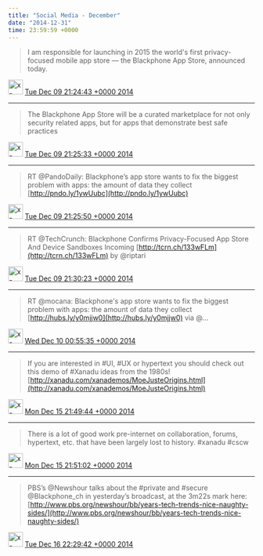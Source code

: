 ```yaml
---    
title: "Social Media - December"
date: "2014-12-31"
time: 23:59:59 +0000
---
```


> I am responsible for launching in 2015 the world's first privacy-focused mobile app store — the Blackphone App Store, announced today.

<img src="{{ site.url }}{{ site.baseurl }}/assets/images/media/tweet.ico" alt="x-icon" width="30" /> [Tue Dec 09 21:24:43 +0000 2014](https://twitter.com/ChristopherA/status/542429660177367040)

----

> The Blackphone App Store will be a curated marketplace for not only security related apps, but for apps that demonstrate best safe practices

<img src="{{ site.url }}{{ site.baseurl }}/assets/images/media/tweet.ico" alt="x-icon" width="30" /> [Tue Dec 09 21:25:33 +0000 2014](https://twitter.com/ChristopherA/status/542429870911811586)

----

> RT @PandoDaily: Blackphone’s app store wants to fix the biggest problem with apps: the amount of data they collect [http://pndo.ly/1ywUubc](http://pndo.ly/1ywUubc)

<img src="{{ site.url }}{{ site.baseurl }}/assets/images/media/tweet.ico" alt="x-icon" width="30" /> [Tue Dec 09 21:25:50 +0000 2014](https://twitter.com/ChristopherA/status/542429942277885952)

----

> RT @TechCrunch: Blackphone Confirms Privacy-Focused App Store And Device Sandboxes Incoming [http://tcrn.ch/133wFLm](http://tcrn.ch/133wFLm) by @riptari

<img src="{{ site.url }}{{ site.baseurl }}/assets/images/media/tweet.ico" alt="x-icon" width="30" /> [Tue Dec 09 21:30:23 +0000 2014](https://twitter.com/ChristopherA/status/542431085133430784)

----

> RT @mocana: Blackphone's app store wants to fix the biggest problem with apps: the amount of data they collect [http://hubs.ly/y0mjjw0](http://hubs.ly/y0mjjw0) via @…

<img src="{{ site.url }}{{ site.baseurl }}/assets/images/media/tweet.ico" alt="x-icon" width="30" /> [Wed Dec 10 00:55:35 +0000 2014](https://twitter.com/ChristopherA/status/542482727610888195)

----

> If you are interested in #UI, #UX or hypertext you should check out this demo of #Xanadu ideas from the 1980s! [http://xanadu.com/xanademos/MoeJusteOrigins.html](http://xanadu.com/xanademos/MoeJusteOrigins.html)

<img src="{{ site.url }}{{ site.baseurl }}/assets/images/media/tweet.ico" alt="x-icon" width="30" /> [Mon Dec 15 21:49:44 +0000 2014](https://twitter.com/ChristopherA/status/544610282631213056)

----

> There is a lot of good work pre-internet on collaboration, forums, hypertext, etc. that have been largely lost to history. #xanadu #cscw

<img src="{{ site.url }}{{ site.baseurl }}/assets/images/media/tweet.ico" alt="x-icon" width="30" /> [Mon Dec 15 21:51:02 +0000 2014](https://twitter.com/ChristopherA/status/544610609426206720)

----

> PBS’s @Newshour talks about the #private and #secure @Blackphone_ch in yesterday’s broadcast, at the 3m22s mark here: [http://www.pbs.org/newshour/bb/years-tech-trends-nice-naughty-sides/](http://www.pbs.org/newshour/bb/years-tech-trends-nice-naughty-sides/)

<img src="{{ site.url }}{{ site.baseurl }}/assets/images/media/tweet.ico" alt="x-icon" width="30" /> [Tue Dec 16 22:29:42 +0000 2014](https://twitter.com/ChristopherA/status/544982730572718080)